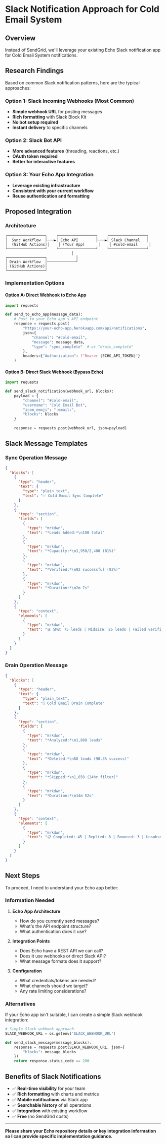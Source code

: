 # Slack Notification Approach for Cold Email System

## Overview
Instead of SendGrid, we'll leverage your existing Echo Slack notification app for Cold Email System notifications.

## Research Findings
Based on common Slack notification patterns, here are the typical approaches:

### Option 1: Slack Incoming Webhooks (Most Common)
- **Simple webhook URL** for posting messages
- **Rich formatting** with Slack Block Kit
- **No bot setup required**
- **Instant delivery** to specific channels

### Option 2: Slack Bot API
- **More advanced features** (threading, reactions, etc.)
- **OAuth token required**
- **Better for interactive features**

### Option 3: Your Echo App Integration
- **Leverage existing infrastructure**
- **Consistent with your current workflow**
- **Reuse authentication and formatting**

## Proposed Integration

### Architecture
```
┌─────────────────┐    ┌─────────────────┐    ┌─────────────────┐
│  Sync Workflow  │───▶│ Echo API        │───▶│ Slack Channel   │
│  (GitHub Actions)│    │ (Your App)      │    │ #cold-email     │
└─────────────────┘    └─────────────────┘    └─────────────────┘
                              │
┌─────────────────┐             │
│ Drain Workflow  │─────────────┘
│ (GitHub Actions)│
└─────────────────┘
```

### Implementation Options

#### Option A: Direct Webhook to Echo App
```python
import requests

def send_to_echo_app(message_data):
    # Post to your Echo app's API endpoint
    response = requests.post(
        "https://your-echo-app.herokuapp.com/api/notifications",
        json={
            "channel": "#cold-email",
            "message": message_data,
            "type": "sync_complete"  # or "drain_complete"
        },
        headers={"Authorization": f"Bearer {ECHO_API_TOKEN}"}
    )
```

#### Option B: Direct Slack Webhook (Bypass Echo)
```python
import requests

def send_slack_notification(webhook_url, blocks):
    payload = {
        "channel": "#cold-email",
        "username": "Cold Email Bot",
        "icon_emoji": ":email:",
        "blocks": blocks
    }
    
    response = requests.post(webhook_url, json=payload)
```

## Slack Message Templates

### Sync Operation Message
```json
{
  "blocks": [
    {
      "type": "header",
      "text": {
        "type": "plain_text",
        "text": "✅ Cold Email Sync Complete"
      }
    },
    {
      "type": "section",
      "fields": [
        {
          "type": "mrkdwn",
          "text": "*Leads Added:*\n100 total"
        },
        {
          "type": "mrkdwn", 
          "text": "*Capacity:*\n1,950/2,400 (81%)"
        },
        {
          "type": "mrkdwn",
          "text": "*Verified:*\n92 successful (92%)"
        },
        {
          "type": "mrkdwn",
          "text": "*Duration:*\n2m 7s"
        }
      ]
    },
    {
      "type": "context",
      "elements": [
        {
          "type": "mrkdwn",
          "text": "📊 SMB: 75 leads | Midsize: 25 leads | Failed verification: 8"
        }
      ]
    }
  ]
}
```

### Drain Operation Message
```json
{
  "blocks": [
    {
      "type": "header", 
      "text": {
        "type": "plain_text",
        "text": "🧹 Cold Email Drain Complete"
      }
    },
    {
      "type": "section",
      "fields": [
        {
          "type": "mrkdwn",
          "text": "*Analyzed:*\n1,888 leads"
        },
        {
          "type": "mrkdwn",
          "text": "*Deleted:*\n58 leads (98.3% success)"
        },
        {
          "type": "mrkdwn", 
          "text": "*Skipped:*\n1,650 (24hr filter)"
        },
        {
          "type": "mrkdwn",
          "text": "*Duration:*\n14m 52s"
        }
      ]
    },
    {
      "type": "context",
      "elements": [
        {
          "type": "mrkdwn",
          "text": "📋 Completed: 45 | Replied: 8 | Bounced: 3 | Unsubscribed: 2"
        }
      ]
    }
  ]
}
```

## Next Steps

To proceed, I need to understand your Echo app better:

### Information Needed
1. **Echo App Architecture**
   - How do you currently send messages?
   - What's the API endpoint structure?
   - What authentication does it use?

2. **Integration Points**
   - Does Echo have a REST API we can call?
   - Does it use webhooks or direct Slack API?
   - What message formats does it support?

3. **Configuration**
   - What credentials/tokens are needed?
   - What channels should we target?
   - Any rate limiting considerations?

### Alternatives
If your Echo app isn't suitable, I can create a simple Slack webhook integration:

```python
# Simple Slack webhook approach
SLACK_WEBHOOK_URL = os.getenv('SLACK_WEBHOOK_URL')

def send_slack_message(message_blocks):
    response = requests.post(SLACK_WEBHOOK_URL, json={
        "blocks": message_blocks
    })
    return response.status_code == 200
```

## Benefits of Slack Notifications
- ✅ **Real-time visibility** for your team
- ✅ **Rich formatting** with charts and metrics  
- ✅ **Mobile notifications** via Slack app
- ✅ **Searchable history** of all operations
- ✅ **Integration** with existing workflow
- ✅ **Free** (no SendGrid costs)

---

**Please share your Echo repository details or key integration information so I can provide specific implementation guidance.**